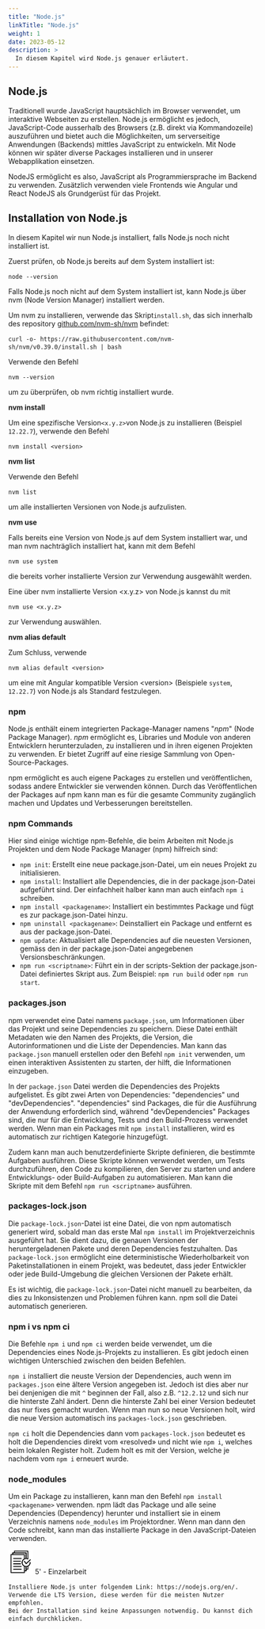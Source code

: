 ```yaml
---
title: "Node.js"
linkTitle: "Node.js"
weight: 1
date: 2023-05-12
description: >
  In diesem Kapitel wird Node.js genauer erläutert.
---
```


## Node.js

Traditionell wurde JavaScript hauptsächlich im Browser verwendet, um interaktive Webseiten zu erstellen.
Node.js ermöglicht es jedoch, JavaScript-Code ausserhalb des Browsers (z.B. direkt via Kommandozeile) auszuführen und bietet auch die Möglichkeiten, um serverseitige Anwendungen (Backends) mittles JavaScript zu entwickeln.
Mit Node können wir später diverse Packages installieren und in unserer Webapplikation einsetzen.

NodeJS ermöglicht es also, JavaScript als Programmiersprache im Backend zu verwenden. Zusätzlich verwenden viele Frontends wie Angular und React NodeJS als Grundgerüst für das Projekt.

## Installation von Node.js

In diesem Kapitel wir nun Node.js installiert, falls Node.js noch nicht installiert ist.

Zuerst prüfen, ob Node.js bereits auf dem System installiert ist:

```shell
node --version
```

Falls Node.js noch nicht auf dem System installiert ist, kann Node.js über nvm (Node Version Manager) installiert werden.

Um nvm zu installieren, verwende das Skript`install.sh`, das sich innerhalb des repository <a href="https://github.com/nvm-sh/nvm" target="_blank">github.com/nvm-sh/nvm</a> befindet:

```shell
curl -o- https://raw.githubusercontent.com/nvm-sh/nvm/v0.39.0/install.sh | bash
```

Verwende den Befehl

```shell
nvm --version
```

um zu überprüfen, ob nvm richtig installiert wurde.

**nvm install**

Um eine spezifische Version`<x.y.z>`von Node.js zu installieren (Beispiel `12.22.7`), verwende den Befehl

```shell
nvm install <version>
```

**nvm list**

Verwende den Befehl

```shell
nvm list
```

um alle installierten Versionen von Node.js aufzulisten.

**nvm use**

Falls bereits eine Version von Node.js auf dem System installiert war, und man nvm nachträglich installiert hat, kann mit dem Befehl

```shell
nvm use system
```

die bereits vorher installierte Version zur Verwendung ausgewählt werden.

Eine über nvm installierte Version <x.y.z> von Node.js kannst du mit

```shell
nvm use <x.y.z>
```

zur Verwendung auswählen.

**nvm alias default**

Zum Schluss, verwende

```shell
nvm alias default <version>
```

um eine mit Angular kompatible Version \<version\> (Beispiele `system`, `12.22.7`) von Node.js als Standard festzulegen.

### npm

Node.js enthält einem integrierten Package-Manager namens "_npm_" (Node Package Manager). _npm_ ermöglicht es, Libraries und Module von anderen Entwicklern herunterzuladen, zu installieren und in ihren eigenen Projekten zu verwenden. Er bietet Zugriff auf eine riesige Sammlung von Open-Source-Packages.

npm ermöglicht es auch eigene Packages zu erstellen und veröffentlichen, sodass andere Entwickler sie verwenden können. Durch das Veröffentlichen der Packages auf npm kann man es für die gesamte Community zugänglich machen und Updates und Verbesserungen bereitstellen.

### npm Commands

Hier sind einige wichtige npm-Befehle, die beim Arbeiten mit Node.js Projekten und dem Node Package Manager (npm) hilfreich sind:

- `npm init`: Erstellt eine neue package.json-Datei, um ein neues Projekt zu initialisieren.
- `npm install`: Installiert alle Dependencies, die in der package.json-Datei aufgeführt sind. Der einfachheit halber kann man auch einfach `npm i` schreiben.
- `npm install <packagename>`: Installiert ein bestimmtes Package und fügt es zur package.json-Datei hinzu.
- `npm uninstall <packagename>`: Deinstalliert ein Package und entfernt es aus der package.json-Datei.
- `npm update`: Aktualisiert alle Dependencies auf die neuesten Versionen, gemäss den in der package.json-Datei angegebenen Versionsbeschränkungen.
- `npm run <scriptname>`: Führt ein in der scripts-Sektion der package.json-Datei definiertes Skript aus. Zum Beispiel: `npm run build` oder `npm run start`.

### packages.json

npm verwendet eine Datei namens `package.json`, um Informationen über das Projekt und seine Dependencies zu speichern. Diese Datei enthält Metadaten wie den Namen des Projekts, die Version, die Autorinformationen und die Liste der Dependencies. Man kann das `package.json` manuell erstellen oder den Befehl `npm init` verwenden, um einen interaktiven Assistenten zu starten, der hilft, die Informationen einzugeben.

In der `package.json` Datei werden die Dependencies des Projekts aufgelistet. Es gibt zwei Arten von Dependencies: "dependencies" und "devDependencies". "dependencies" sind Packages, die für die Ausführung der Anwendung erforderlich sind, während "devDependencies" Packages sind, die nur für die Entwicklung, Tests und den Build-Prozess verwendet werden. Wenn man ein Packages mit `npm install` installieren, wird es automatisch zur richtigen Kategorie hinzugefügt.

Zudem kann man auch benutzerdefinierte Skripte definieren, die bestimmte Aufgaben ausführen. Diese Skripte können verwendet werden, um Tests durchzuführen, den Code zu kompilieren, den Server zu starten und andere Entwicklungs- oder Build-Aufgaben zu automatisieren. Man kann die Skripte mit dem Befehl `npm run <scriptname>` ausführen.

### packages-lock.json

Die `package-lock.json`-Datei ist eine Datei, die von npm automatisch generiert wird, sobald man das erste Mal `npm install` im Projektverzeichnis ausgeführt hat. Sie dient dazu, die genauen Versionen der heruntergeladenen Pakete und deren Dependencies festzuhalten.
Das `package-lock.json` ermöglicht eine deterministische Wiederholbarkeit von Paketinstallationen in einem Projekt, was bedeutet, dass jeder Entwickler oder jede Build-Umgebung die gleichen Versionen der Pakete erhält.

Es ist wichtig, die `package-lock.json`-Datei nicht manuell zu bearbeiten, da dies zu Inkonsistenzen und Problemen führen kann. npm soll die Datei automatisch generieren.

### npm i vs npm ci

Die Befehle `npm i` und `npm ci` werden beide verwendet, um die Dependencies eines Node.js-Projekts zu installieren. Es gibt jedoch einen wichtigen Unterschied zwischen den beiden Befehlen.

`npm i` installiert die neuste Version der Dependencies, auch wenn im `packages.json` eine ältere Version angegeben ist. Jedoch ist dies aber nur bei denjenigen die mit `^` beginnen der Fall, also z.B. `^12.2.12` und sich nur die hinterste Zahl ändert. Denn die hinterste Zahl bei einer Version bedeutet das nur fixes gemacht wurden. Wenn man nun so neue Versionen holt, wird die neue Version automatisch ins `packages-lock.json` geschrieben.

`npm ci` holt die Dependencies dann vom `packages-lock.json` bedeutet es holt die Dependencies direkt vom «resolved» und nicht wie `npm i`, welches beim lokalen Register holt. Zudem holt es mit der Version, welche je nachdem vom `npm i` erneuert wurde.

### node_modules

Um ein Package zu installieren, kann man den Befehl `npm install <packagename>` verwenden. npm lädt das Package und alle seine Dependencies (Dependency) herunter und installiert sie in einem Verzeichnis namens `node_modules` im Projektordner. Wenn man dann den Code schreibt, kann man das installierte Package in den JavaScript-Dateien verwenden.

![task3](/images/task.png) 5' - Einzelarbeit

    Installiere Node.js unter folgendem Link: https://nodejs.org/en/. Verwende die LTS Version, diese werden für die meisten Nutzer empfohlen.
    Bei der Installation sind keine Anpassungen notwendig. Du kannst dich einfach durchklicken.
